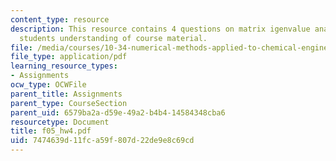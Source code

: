 ```yaml
---
content_type: resource
description: This resource contains 4 questions on matrix igenvalue analysis to test
  students understanding of course material.
file: /media/courses/10-34-numerical-methods-applied-to-chemical-engineering-fall-2005/7474639d11fca59f807d22de9e8c69cd_f05_hw4.pdf
file_type: application/pdf
learning_resource_types:
- Assignments
ocw_type: OCWFile
parent_title: Assignments
parent_type: CourseSection
parent_uid: 6579ba2a-d59e-49a2-b4b4-14584348cba6
resourcetype: Document
title: f05_hw4.pdf
uid: 7474639d-11fc-a59f-807d-22de9e8c69cd
---
```

